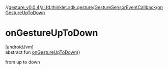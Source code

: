 //[gesture_v0.0.4](../../../index.md)/[ai.fd.thinklet.sdk.gesture](../index.md)/[GestureSensorEventCallback](index.md)/[onGestureUpToDown](on-gesture-up-to-down.md)

# onGestureUpToDown

[androidJvm]\
abstract fun [onGestureUpToDown](on-gesture-up-to-down.md)()

from up to down
